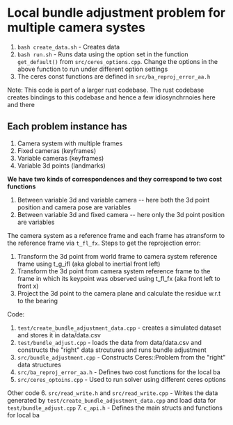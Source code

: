 # Local bundle adjustment problem for multiple camera systes
1. `bash create_data.sh` - Creates data
2. `bash run.sh` - Runs data using the option set in the function `get_default()` from `src/ceres_options.cpp`.
                  Change the options in the above function to run under different option settings
3. The ceres const functions are defined in `src/ba_reproj_error_aa.h`

Note: This code is part of a larger rust codebase. The rust codebase creates bindings to this codebase and hence a few idiosynchrnoies here and there   


## Each problem instance has
1. Camera system with multiple frames
2. Fixed cameras (keyframes)
3. Variable cameras (keyframes)
4. Variable 3d points (landmarks)


**We have two kinds of correspondences and they correspond to two cost functions**
1. Between variable 3d and variable camera -- here both the 3d point position and camera pose are variables 
1. Between variable 3d and fixed camera -- here only the 3d point position are variables

The camera system as a reference frame and each frame has atransform to the reference frame via `t_fl_fx`. 
Steps to get the reprojection error:
1. Transform the 3d point from world frame to camera system reference frame  using t_g_ifl (aka global to inertial front left)
2. Transform the 3d point from camera system reference frame to the frame in which its keypoint was observed using t_fl_fx (aka front left to front x)
3. Project the 3d point to the camera plane and calculate the residue w.r.t to the bearing





Code:
1. `test/create_bundle_adjustment_data.cpp` - creates a simulated dataset and stores it in data/data.csv
2. `test/bundle_adjust.cpp` - loads the data from data/data.csv and constructs the "right" data strcutures and runs bundle adjustment
3. `src/bundle_adjustment.cpp` - Constructs Ceres::Problem from the "right" data structures
4. `src/ba_reproj_error_aa.h` - Defines two cost functions for the local ba
5. `src/ceres_optoins.cpp` - Used to run solver using different ceres options

Other code
6. `src/read_write.h` and `src/read_write.cpp` - Writes the data generated by `test/create_bundle_adjustment_data.cpp` and load data for `test/bundle_adjust.cpp`
7. `c_api.h` - Defines the main structs and functions for local ba


